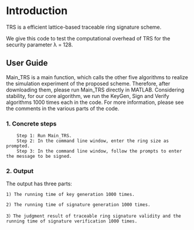 # Introduction
TRS is a efficient lattice-based traceable ring signature scheme. 

We give this code to test the computational overhead of TRS for the security parameter λ = 128.
## User Guide
Main_TRS is a main function, which calls the other five algorithms to realize the simulation experiment of the proposed scheme. Therefore, after downloading them, please run Main_TRS directly in MATLAB. Considering stability, for our core algorithm, we run the KeyGen, Sign and Verify algorithms 1000 times each in the code. For more information, please see the comments in the various parts of the code.
### 1. Concrete steps
```
    Step 1: Run Main_TRS.
    Step 2: In the command line window, enter the ring size as prompted.
    Step 3: In the command line window, follow the prompts to enter the message to be signed.
```
### 2. Output
The output has three parts:

    1) The running time of key generation 1000 times.
    
    2) The running time of signature generation 1000 times.
    
    3）The judgment result of traceable ring signature validity and the running time of signature verification 1000 times.
